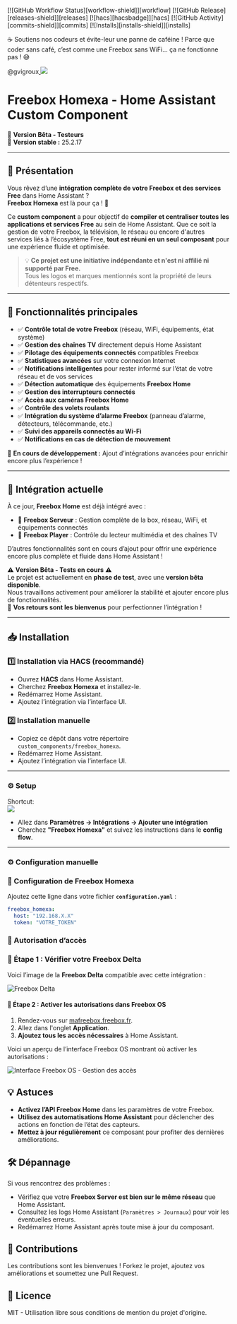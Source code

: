 [![GitHub Workflow Status][workflow-shield]][workflow]
[![GitHub Release][releases-shield]][releases]
[![hacs][hacsbadge]][hacs]
[![GitHub Activity][commits-shield]][commits]
[![Installs][installs-shield]][installs]

☕ Soutiens nos codeurs et évite-leur une panne de caféine !
Parce que coder sans café, c’est comme une Freebox sans WiFi... ça ne fonctionne pas ! 😅

@gvigroux<a href="https://www.buymeacoffee.com/gvigroux"> <img src="https://img.buymeacoffee.com/button-api/?text=Buy me a coffee&emoji=&slug=gvigroux&button_colour=5F7FFF&font_colour=ffffff&font_family=Cookie&outline_colour=000000&coffee_colour=FFDD00" /> </a>

# Freebox Homexa - Home Assistant Custom Component

🚀 **Version Bêta - Testeurs**  
📌 **Version stable :** 25.2.17  

---

## 🔹 Présentation

Vous rêvez d’une **intégration complète de votre Freebox et des services Free** dans Home Assistant ?  
**Freebox Homexa** est là pour ça ! 🎉  

Ce **custom component** a pour objectif de **compiler et centraliser toutes les applications et services Free** au sein de Home Assistant. Que ce soit la gestion de votre Freebox, la télévision, le réseau ou encore d'autres services liés à l’écosystème Free, **tout est réuni en un seul composant** pour une expérience fluide et optimisée.

> 💡 **Ce projet est une initiative indépendante et n'est ni affilié ni supporté par Free.**  
> Tous les logos et marques mentionnés sont la propriété de leurs détenteurs respectifs.

---

## 🚀 Fonctionnalités principales

- ✅ **Contrôle total de votre Freebox** (réseau, WiFi, équipements, état système)
- ✅ **Gestion des chaînes TV** directement depuis Home Assistant
- ✅ **Pilotage des équipements connectés** compatibles Freebox
- ✅ **Statistiques avancées** sur votre connexion Internet
- ✅ **Notifications intelligentes** pour rester informé sur l’état de votre réseau et de vos services
- ✅ **Détection automatique** des équipements **Freebox Home**
- ✅ **Gestion des interrupteurs connectés**
- ✅ **Accès aux caméras Freebox Home**
- ✅ **Contrôle des volets roulants**
- ✅ **Intégration du système d’alarme Freebox** (panneau d’alarme, détecteurs, télécommande, etc.)
- ✅ **Suivi des appareils connectés au Wi-Fi**
- ✅ **Notifications en cas de détection de mouvement**

🔧 **En cours de développement :** Ajout d’intégrations avancées pour enrichir encore plus l’expérience !  

---

## 📌 Intégration actuelle

À ce jour, **Freebox Home** est déjà intégré avec :  
- 🔹 **Freebox Serveur** : Gestion complète de la box, réseau, WiFi, et équipements connectés  
- 🔹 **Freebox Player** : Contrôle du lecteur multimédia et des chaînes TV  

D’autres fonctionnalités sont en cours d’ajout pour offrir une expérience encore plus complète et fluide dans Home Assistant !

⚠️ **Version Bêta - Tests en cours** ⚠️  
Le projet est actuellement en **phase de test**, avec une **version bêta disponible**.  
Nous travaillons activement pour améliorer la stabilité et ajouter encore plus de fonctionnalités.  
📢 **Vos retours sont les bienvenus** pour perfectionner l’intégration !  

---

## 📥 Installation

### 1️⃣ Installation via HACS (recommandé)
- Ouvrez **HACS** dans Home Assistant.
- Cherchez **Freebox Homexa** et installez-le.
- Redémarrez Home Assistant.
- Ajoutez l’intégration via l’interface UI.

### 2️⃣ Installation manuelle
- Copiez ce dépôt dans votre répertoire `custom_components/freebox_homexa`.
- Redémarrez Home Assistant.
- Ajoutez l’intégration via l’interface UI.

---

### ⚙️ Setup  

Shortcut:  
[![](https://my.home-assistant.io/badges/config_flow_start.svg)](https://my.home-assistant.io/redirect/config_flow_start/?domain=freebox_homexa)  

- Allez dans **Paramètres -> Intégrations -> Ajouter une intégration**  
- Cherchez **"Freebox Homexa"** et suivez les instructions dans le **config flow**.  

---

### ⚙️ Configuration manuelle

### 📌 Configuration de Freebox Homexa

Ajoutez cette ligne dans votre fichier **`configuration.yaml`** :  

```yaml
freebox_homexa:
  host: "192.168.X.X"
  token: "VOTRE_TOKEN"
```


### 📖 Autorisation d’accès

### 📌 Étape 1 : Vérifier votre Freebox Delta

Voici l’image de la **Freebox Delta** compatible avec cette intégration :

![Freebox Delta](https://www.mezabo.fr/wp-content/uploads/2023/06/freebox-delta-vs-revolution.png)

#### 📌 Étape 2 : Activer les autorisations dans Freebox OS

1. Rendez-vous sur [mafreebox.freebox.fr](http://mafreebox.freebox.fr/#Fbx.os.app.settings.Accounts).
2. Allez dans l'onglet **Application**.
3. **Ajoutez tous les accès nécessaires** à Home Assistant.

Voici un aperçu de l’interface Freebox OS montrant où activer les autorisations :

![Interface Freebox OS - Gestion des accès](https://djynet.net/wp/wp-content/uploads/2013/09/Capture-du-2013-10-03-194332.png)

## 💡 Astuces

- **Activez l’API Freebox Home** dans les paramètres de votre Freebox.
- **Utilisez des automatisations Home Assistant** pour déclencher des actions en fonction de l’état des capteurs.
- **Mettez à jour régulièrement** ce composant pour profiter des dernières améliorations.

## 🛠️ Dépannage

Si vous rencontrez des problèmes :

- Vérifiez que votre **Freebox Server est bien sur le même réseau** que Home Assistant.
- Consultez les logs Home Assistant (`Paramètres > Journaux`) pour voir les éventuelles erreurs.
- Redémarrez Home Assistant après toute mise à jour du composant.

## 🤝 Contributions

Les contributions sont les bienvenues ! Forkez le projet, ajoutez vos améliorations et soumettez une Pull Request.

## 📜 Licence

MIT - Utilisation libre sous conditions de mention du projet d'origine.


